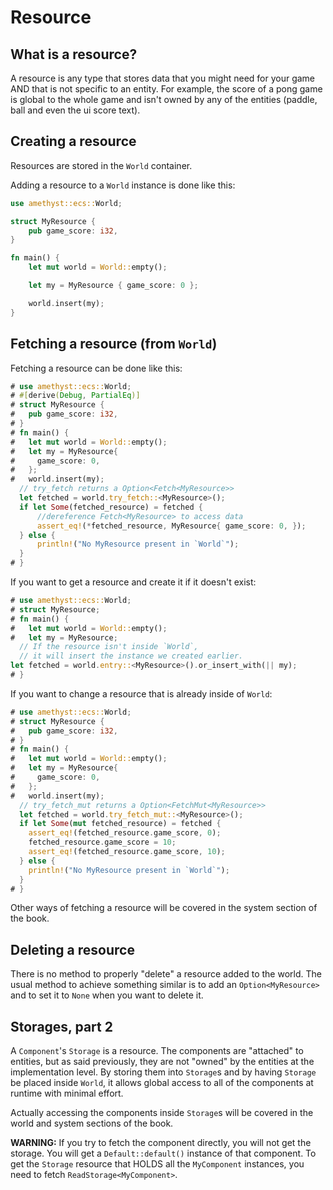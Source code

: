 # Resource

## What is a resource?

A resource is any type that stores data that you might need for your game AND that is not specific to an entity.
For example, the score of a pong game is global to the whole game and isn't owned by any of the entities (paddle, ball and even the ui score text).

## Creating a resource

Resources are stored in the `World` container.

Adding a resource to a `World` instance is done like this:

```rust ,edition2018,no_run,noplaypen
use amethyst::ecs::World;

struct MyResource {
    pub game_score: i32,
}

fn main() {
    let mut world = World::empty();

    let my = MyResource { game_score: 0 };

    world.insert(my);
}
```

## Fetching a resource (from `World`)

Fetching a resource can be done like this:

```rust ,edition2018,no_run,noplaypen
# use amethyst::ecs::World;
# #[derive(Debug, PartialEq)]
# struct MyResource {
#   pub game_score: i32,
# }
# fn main() {
#   let mut world = World::empty();
#   let my = MyResource{
#     game_score: 0,
#   };
#   world.insert(my);
  // try_fetch returns a Option<Fetch<MyResource>>
  let fetched = world.try_fetch::<MyResource>();
  if let Some(fetched_resource) = fetched {
      //dereference Fetch<MyResource> to access data
      assert_eq!(*fetched_resource, MyResource{ game_score: 0, });
  } else {
      println!("No MyResource present in `World`");
  }
# }
```

If you want to get a resource and create it if it doesn't exist:

```rust ,edition2018,no_run,noplaypen
# use amethyst::ecs::World;
# struct MyResource;
# fn main() {
#   let mut world = World::empty();
#   let my = MyResource;
  // If the resource isn't inside `World`, 
  // it will insert the instance we created earlier.
let fetched = world.entry::<MyResource>().or_insert_with(|| my);
# }
```

If you want to change a resource that is already inside of `World`:

```rust ,edition2018,no_run,noplaypen
# use amethyst::ecs::World;
# struct MyResource {
#   pub game_score: i32,
# }
# fn main() {
#   let mut world = World::empty();
#   let my = MyResource{
#     game_score: 0,
#   };
#   world.insert(my);
  // try_fetch_mut returns a Option<FetchMut<MyResource>>
  let fetched = world.try_fetch_mut::<MyResource>();
  if let Some(mut fetched_resource) = fetched {
    assert_eq!(fetched_resource.game_score, 0);
    fetched_resource.game_score = 10;
    assert_eq!(fetched_resource.game_score, 10);
  } else {
    println!("No MyResource present in `World`");
  }
# }
```

Other ways of fetching a resource will be covered in the system section of the book.

## Deleting a resource

There is no method to properly "delete" a resource added to the world.
The usual method to achieve something similar is to add an `Option<MyResource>` and to set it to `None` when you want to delete it.

## Storages, part 2

A `Component`'s `Storage` is a resource.
The components are "attached" to entities, but as said previously, they are not "owned" by the entities at the implementation level.
By storing them into `Storage`s and by having `Storage` be placed inside `World`,
it allows global access to all of the components at runtime with minimal effort.

Actually accessing the components inside `Storage`s will be covered in the world and system sections of the book.

**WARNING:**
If you try to fetch the component directly, you will not get the storage. You will get a `Default::default()` instance of that component.
To get the `Storage` resource that HOLDS all the `MyComponent` instances, you need to fetch `ReadStorage<MyComponent>`.
